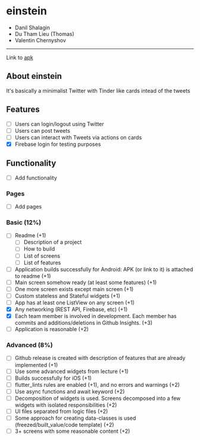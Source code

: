 # einstein
- Danil Shalagin
- Du Tham Lieu (Thomas)
- Valentin Chernyshov
---------

Link to [apk](./build/app/outputs/flutter-apk/app-release.apk)

## About einstein
It's basically a minimalist Twitter with Tinder like cards intead of the tweets  

## Features

- [ ] Users can login/logout using Twitter
- [ ] Users can post tweets
- [ ] Users can interact with Tweets via actions on cards
- [x] Firebase login for testing purposes

## Functionality
- [ ] Add functionality

### Pages
- [ ] Add pages

### Basic (12%)
- [ ] Readme (+1)
    - [ ] Description of a project
    - [ ] How to build
    - [ ] List of screens
    - [ ] List of features
- [ ] Application builds successfully for Android: APK (or link to it) is attached to readme (+1)
- [ ] Main screen somehow ready (at least some features) (+1)
- [ ] One more screen exists except main screen (+1)
- [ ] Custom stateless and Stateful widgets (+1)
- [ ] App has at least one ListView on any screen (+1)
- [x] Any networking (REST API, Firebase, etc) (+1)
- [x] Each team member is involved in development. Each member has commits and additions/deletions in Github Insights. (+3)
- [ ] Application is reasonable (+2)

### Advanced (8%)
- [ ] Github release is created with description of features that are already implemented (+1)
- [ ] Use some advanced widgets from lecture (+1)
- [ ] Builds successfully for iOS (+1)
- [ ] flutter_lints rules are enabled (+1), and no errors and warnings (+2)
- [ ] Use async functions and await keyword (+2)
- [ ] Decomposition of widgets is used. Screens decomposed into a few widgets with isolated responsibilities (+2)
- [ ] UI files separated from logic files (+2)
- [ ] Some approach for creating data-classes is used (freezed/built_value/code template) (+2)
- [ ] 3+ screens with some reasonable content (+2)